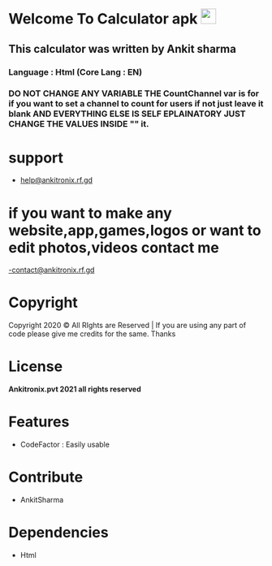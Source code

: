 # Welcome To Calculator apk <img src="https://raw.githubusercontent.com/MartinHeinz/MartinHeinz/master/wave.gif" width="30px">

## This calculator was written by Ankit sharma

### Language : Html (Core Lang : EN)

### DO NOT CHANGE ANY VARIABLE THE CountChannel var is for if you want to set a channel to count for users if not just leave it blank AND EVERYTHING ELSE IS SELF EPLAINATORY JUST CHANGE THE VALUES INSIDE "" it.

# support
- help@ankitronix.rf.gd

# if you want to make any website,app,games,logos or want to edit photos,videos contact me
-contact@ankitronix.rf.gd

# Copyright

Copyright 2020 © All RIghts are Reserved | If you are using any part of code please give me credits for the same. Thanks

# License

**Ankitronix.pvt 2021 all rights reserved**

# Features
- CodeFactor : Easily usable

# Contribute
- AnkitSharma

# Dependencies

- Html